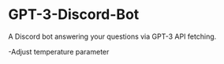 # GPT-3-Discord-Bot
A Discord bot answering your questions via GPT-3 API fetching.

-Adjust temperature parameter
